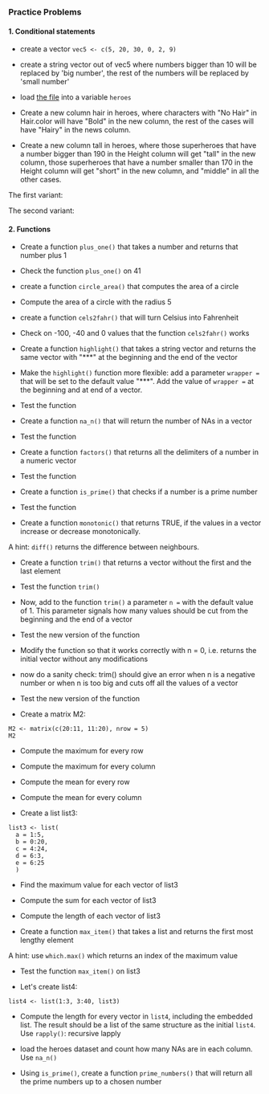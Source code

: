 ### Practice Problems

#### 1. Conditional statements

+ create a vector ```vec5 <- c(5, 20, 30, 0, 2, 9)```

+ create a string vector out of vec5 where numbers bigger than 10 will be replaced by 'big number', the rest of the numbers will be replaced by 'small number'

+ load [the file](https://raw.githubusercontent.com/dashapopova/Intro-to-R/main/HWs/heroes_information.csv) into a variable ```heroes```

+ Create a new column hair in heroes, where characters with "No Hair" in Hair.color will have "Bold" in the new column, the rest of the cases will have "Hairy" in the news column.

+ Create a new column tall in heroes, where those superheroes that have a number bigger than 190 in the Height column will get "tall" in the new column, those superheroes that have a number smaller than 170 in the Height column will get "short" in the new column, and "middle" in all the other cases.

The first variant:

The second variant:

#### 2. Functions

+ Create a function ```plus_one()``` that takes a number and returns that number plus 1

+ Check the function ```plus_one()``` on 41

+ create a function ```circle_area()``` that computes the area of a circle

+ Compute the area of a circle with the radius 5

+ create a function ```cels2fahr()``` that will turn Celsius into Fahrenheit

+ Check on -100, -40 and 0 values that the function ```cels2fahr()``` works

+ Create a function ```highlight()``` that takes a string vector and returns the same vector with "***" at the beginning and the end of the vector 

+ Make the ```highlight()``` function more flexible: add a parameter ```wrapper =``` that will be set to the default value "***". Add the value of ```wrapper =``` at the beginning and at end of a vector.

+ Test the function

+ Create a function ```na_n()``` that will return the number of NAs in a vector

+ Test the function

+ Create a function ```factors()``` that returns all the delimiters of a number in a numeric vector

+ Test the function

+ Create a function ```is_prime()``` that checks if a number is a prime number

+ Test the function

+ Create a function ```monotonic()``` that returns TRUE, if the values in a vector increase or decrease monotonically.

A hint: ```diff()``` returns the difference between neighbours.

+ Create a function ```trim()``` that returns a vector without the first and the last element

+ Test the function ```trim()```

+ Now, add to the function ```trim()``` a parameter  ```n =``` with the default value of 1. This parameter signals how many values should be cut from the beginning and the end of a vector

+ Test the new version of the function

+ Modify the function so that it works correctly with n = 0, i.e. returns the initial vector without any modifications

+ now do a sanity check: trim() should give an error when n is a negative number or when n is too big and cuts off all the values of a vector

+ Test the new version of the function

+ Create a matrix M2:

```
M2 <- matrix(c(20:11, 11:20), nrow = 5)
M2
```

+ Compute the maximum for every row

+ Compute the maximum for every column

+ Compute the mean for every row

+ Compute the mean for every column

+ Create a list list3:

```
list3 <- list(
  a = 1:5,
  b = 0:20,
  c = 4:24,
  d = 6:3,
  e = 6:25
  )
```

+ Find the maximum value for each vector of list3


+ Compute the sum for each vector of list3



+ Compute the length of each vector of list3



+ Create a function ```max_item()``` that takes a list and returns the first most lengthy element

A hint: use ```which.max()``` which returns an index of the maximum value



+ Test the function ```max_item()``` on list3



+ Let's create list4:

```
list4 <- list(1:3, 3:40, list3)
```

+ Compute the length for every vector in ```list4```, including the embedded list. The result should be a list of the same structure as the initial ```list4```. Use ```rapply()```: recursive lapply



+ load the heroes dataset and count how many NAs are in each column. Use ```na_n()```



+ Using ```is_prime()```, create a function ```prime_numbers()``` that will return all the prime numbers up to a chosen number

